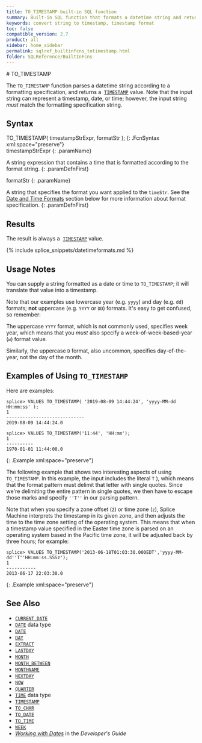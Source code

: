 ```yaml
---
title: TO_TIMESTAMP built-in SQL function
summary: Built-in SQL function that formats a datetime string and returns a TIME value
keywords: convert string to timestamp, timestamp format
toc: false
compatible_version: 2.7
product: all
sidebar: home_sidebar
permalink: sqlref_builtinfcns_totimestamp.html
folder: SQLReference/BuiltInFcns
---
```

<section>
<div class="TopicContent" data-swiftype-index="true" markdown="1">
# TO_TIMESTAMP

The `TO_TIMESTAMP` function parses a datetime string according to a formatting
specification, and returns a &nbsp;[`TIMESTAMP`](sqlref_datatypes_timestamp.html)
value. Note that the input string can represent a timestamp, date, or time; however, the input string _must_ match the formatting specification string.

## Syntax

<div class="fcnWrapperWide" markdown="1">
    TO_TIMESTAMP( timestampStrExpr, formatStr );
{: .FcnSyntax xml:space="preserve"}

</div>
<div class="paramList" markdown="1">
timestampStrExpr
{: .paramName}

A string expression that contains a time that is formatted according to
the format string.
{: .paramDefnFirst}

formatStr
{: .paramName}

A string that specifies the format you want applied to the <code>timeStr</code>.
See the [Date and Time Formats](#Date) section below for more
information about format specification.
{: .paramDefnFirst}

</div>

## Results

The result is always a &nbsp;[`TIMESTAMP`](sqlref_datatypes_timestamp.html) value.

{% include splice_snippets/datetimeformats.md %}

## Usage Notes

You can supply a string formatted as a date or time to `TO_TIMESTAMP`; it will translate that value into a timestamp.

Note that our examples use lowercase year (e.g. `yyyy`) and day (e.g. `dd`) formats; __not__ uppercase (e.g. `YYYY` or `DD`) formats. It's easy to get confused, so remember:

The uppercase `YYYY` format, which is not commonly used, specifies week year, which means that you _must_ also specify a week-of-week-based-year (`w`) format value.

Similarly, the uppercase `D` format, also uncommon, specifies day-of-the-year, not the day of the month.


## Examples of Using `TO_TIMESTAMP`

Here are examples:

```
splice> VALUES TO_TIMESTAMP( '2019-08-09 14:44:24', 'yyyy-MM-dd HH:mm:ss' );
1
-----------------------------
2019-08-09 14:44:24.0

splice> VALUES TO_TIMESTAMP('11:44', 'HH:mm');
1
----------
1970-01-01 11:44:00.0
```
{: .Example xml:space="preserve"}


The following example that shows two interesting aspects of using
`TO_TIMESTAMP`. In this example, the input includes the literal `T` ), which
means that the format pattern must delimit that letter with single
quotes. Since we're delimiting the entire pattern in single quotes, we
then have to escape those marks and specify `''T''` in our parsing
pattern.

Note that when you specify a zone offset (`Z`) or time zone (`z`), Splice Machine interprets the timestamp in its given zone, and then adjusts the time to the time zone setting of the operating system. This means that when a timestamp value specified in the Easter time zone is parsed on an operating system based in the Pacific time zone, it will be adjusted back by three hours; for example:

```
splice> VALUES TO_TIMESTAMP('2013-06-18T01:03:30.000EDT','yyyy-MM-dd''T''HH:mm:ss.SSSz');
1
-----------
2013-06-17 22:03:30.0
```
{: .Example xml:space="preserve"}

## See Also

* [`CURRENT_DATE`](sqlref_builtinfcns_currentdate.html)
* [`DATE`](sqlref_builtinfcns_date.html) data type
* [`DATE`](sqlref_builtinfcns_date.html)
* [`DAY`](sqlref_builtinfcns_day.html)
* [`EXTRACT`](sqlref_builtinfcns_extract.html)
* [`LASTDAY`](sqlref_builtinfcns_day.html)
* [`MONTH`](sqlref_builtinfcns_month.html)
* [`MONTH_BETWEEN`](sqlref_builtinfcns_monthbetween.html)
* [`MONTHNAME`](sqlref_builtinfcns_monthname.html)
* [`NEXTDAY`](sqlref_builtinfcns_day.html)
* [`NOW`](sqlref_builtinfcns_now.html)
* [`QUARTER`](sqlref_builtinfcns_quarter.html)
* [`TIME`](sqlref_builtinfcns_time.html) data type
* [`TIMESTAMP`](sqlref_builtinfcns_timestamp.html)
* [`TO_CHAR`](sqlref_builtinfcns_char.html)
* [`TO_DATE`](sqlref_builtinfcns_todate.html)
* [`TO_TIME`](sqlref_builtinfcns_totime.html)
* [`WEEK`](sqlref_builtinfcns_week.html)
* *[Working with Dates](developers_fundamentals_dates.html)* in the
  *Developer's Guide*

</div>
</section>
